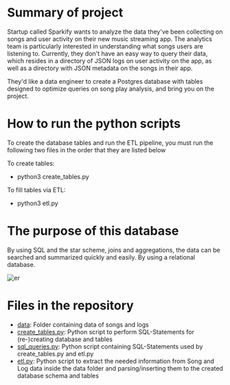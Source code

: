 # Summary of project
Startup called Sparkify wants to analyze the data they've been collecting on songs and user activity on their new music streaming app. The analytics team is particularly interested in understanding what songs users are listening to. Currently, they don't have an easy way to query their data, which resides in a directory of JSON logs on user activity on the app, as well as a directory with JSON metadata on the songs in their app.

They'd like a data engineer to create a Postgres database with tables designed to optimize queries on song play analysis, and bring you on the project.

# How to run the python scripts
To create the database tables and run the ETL pipeline, you must run the following two files in the order that they are listed below

To create tables:
* python3 create_tables.py

To fill tables via ETL:
* python3 etl.py

# The purpose of this database
By using SQL and the star scheme, joins and aggregations, the data can be searched and summarized quickly and easily. By using a relational database.

![er](https://udacity-reviews-uploads.s3.us-west-2.amazonaws.com/_attachments/33760/1596767636/Song_ERD.png)

# Files in the repository
* [data](\home\data): Folder containing data of songs and logs
* [create_tables.py](\home\create_tables.py): Python script to perform SQL-Statements for (re-)creating database and tables
* [sql_queries.py](\home\sql_queries.py): Python script containing SQL-Statements used by create_tables.py and etl.py
* [etl.py](\home\etl.py): Python script to extract the needed information from Song and Log data inside the data folder and parsing/inserting them to the created database schema and tables
